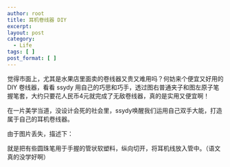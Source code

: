 ```yaml
---
author: root
title: 耳机卷线器 DIY
excerpt:
layout: post
category:
  - Life
tags: [ ]
post_format: [ ]
---
```

觉得市面上，尤其是水果店里面卖的卷线器又贵又难用吗？何妨来个便宜又好用的 DIY 卷线器，看看 ssydy 用自己的巧思和巧手，透过图右普通夹子和图左原子笔握笔套，大约只要花人民币4元就完成了无敌卷线器，真的是实用又便宜啊！ 

在一片美学当道，没设计会死的社会里，ssydy唤醒我们运用自己双手大能，打造属于自己的耳机卷线器。

由于图片丢失，描述下：

就是把有些圆珠笔用于手握的管状软塑料，纵向切开，将耳机线放入管中。（语文真的没学好啊）